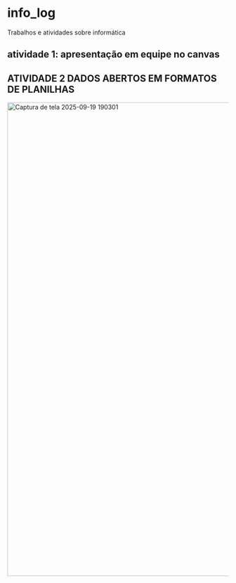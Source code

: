# info_log
Trabalhos e atividades sobre informática
## atividade 1: apresentação em equipe no canvas

## ATIVIDADE 2 DADOS ABERTOS EM FORMATOS DE PLANILHAS
<img width="1919" height="1079" alt="Captura de tela 2025-09-19 190301" src="https://github.com/user-attachments/assets/9e8411e3-61e2-41da-86b7-0fc577e206d5" />
